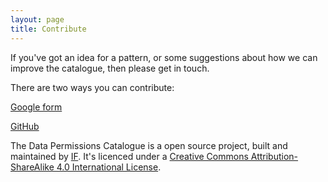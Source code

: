 ```yaml
---
layout: page
title: Contribute
---
```


If you've got an idea for a pattern, or some suggestions about how we can improve the catalogue, then please get in touch. 

There are two ways you can contribute:

[Google form](https://docs.google.com/forms/d/e/1FAIpQLScFapR7V1TQ45IA7wW0heNGR-OtT-sICkmje31OUeSsAM1NRQ/viewform?usp=sf_link) 

[GitHub](https://github.com/projectsbyif/data-permissions-catalogue)

The Data Permissions Catalogue is a open source project, built and  maintained by [IF](https://projectsbyif.com). It's licenced under a [Creative Commons Attribution-ShareAlike 4.0 International License](http://creativecommons.org/licenses/by-sa/4.0/).
